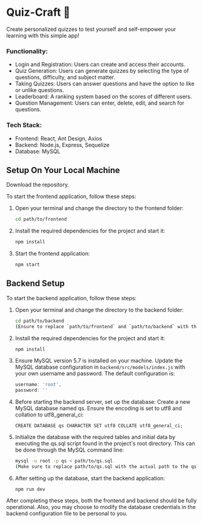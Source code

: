# Quiz-Craft 📒
Create personalized quizzes to test yourself and self-empower your learning with this simple app!

### Functionality:
- Login and Registration: Users can create and access their accounts.
- Quiz Generation: Users can generate quizzes by selecting the type of questions, difficulty, and subject matter.
- Taking Quizzes: Users can answer questions and have the option to like or unlike questions.
- Leaderboard: A ranking system based on the scores of different users.
- Question Management: Users can enter, delete, edit, and search for questions.

### Tech Stack:
- Frontend: React, Ant Design, Axios
- Backend: Node.js, Express, Sequelize
- Database: MySQL

## Setup On Your Local Machine

Download the repository.

To start the frontend application, follow these steps:

1. Open your terminal and change the directory to the frontend folder:

   ```bash
   cd path/to/frontend
2. Install the required dependencies for the project and start it:
   ```bash
   npm install
4. Start the frontend application:
   ```bash
   npm start

## Backend Setup

To start the backend application, follow these steps:

1. Open your terminal and change the directory to the backend folder:

   ```bash
   cd path/to/backend
   (Ensure to replace `path/to/frontend` and `path/to/backend` with the actual paths to your frontend and backend directories, respectively.)
2. Install the required dependencies for the project and start it:
   ```bash
   npm install
4. Ensure MySQL version 5.7 is installed on your machine. Update the MySQL database configuration in `backend/src/models/index.js` with your own username and password. The default configuration is:

   ```javascript
   username: 'root',
   password: ''
   
6. Before starting the backend server, set up the database:
Create a new MySQL database named qs. Ensure the encoding is set to utf8 and collation to utf8_general_ci:

   ```CREATE DATABASE qs CHARACTER SET utf8 COLLATE utf8_general_ci;```
   
7. Initialize the database with the required tables and initial data by executing the qs.sql script found in the project's root directory. This can be done through the MySQL command line:

   ```bash
   mysql -u root -p qs < path/to/qs.sql
   (Make sure to replace path/to/qs.sql with the actual path to the qs.sql file.)
8. After setting up the database, start the backend application:

   ```npm run dev```
   
After completing these steps, both the frontend and backend should be fully operational.
Also, you may choose to modify the database credentials in the backend configuration file to be personal to you.


